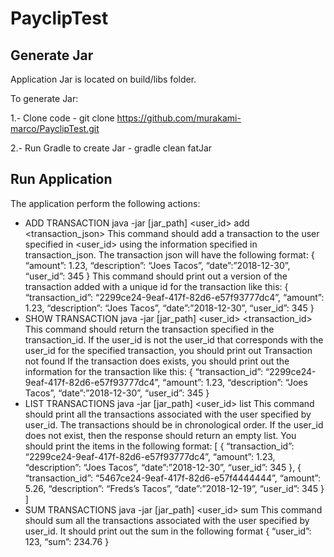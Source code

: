 # PayclipTest

## Generate Jar

Application Jar is located on build/libs folder.

To generate Jar:

1.- Clone code - git clone https://github.com/murakami-marco/PayclipTest.git

2.- Run Gradle to create Jar - gradle clean fatJar 

## Run Application

The application perform the following actions:

* ADD TRANSACTION
java -jar [jar_path] <user_id> add <transaction_json>
This command should add a transaction to the user specified in <user_id> using the information specified in transaction_json.  The transaction json will have the following format:
{ “amount”: 1.23, “description”: “Joes Tacos”, “date”:”2018-12-30”, “user_id”: 345 }
This command should print out a version of the transaction added with a unique id for the transaction like this:
{ “transaction_id”: “2299ce24-9eaf-417f-82d6-e57f93777dc4”, “amount”: 1.23, “description”: “Joes Tacos”, “date”:”2018-12-30”, “user_id”: 345 }
* SHOW TRANSACTION
java -jar [jar_path] <user_id> <transaction_id>
This command should return the transaction specified in the transaction_id. If the user_id is not the user_id that corresponds with the user_id for the specified transaction,  you should print out
Transaction not found
 If the transaction does exists, you should print out the information for the transaction like this:
{ “transaction_id”: “2299ce24-9eaf-417f-82d6-e57f93777dc4”, “amount”: 1.23, “description”: “Joes Tacos”, “date”:”2018-12-30”, “user_id”: 345 }
* LIST TRANSACTIONS
java -jar [jar_path] <user_id> list
This command should print  all the transactions associated with the user specified by user_id. The transactions should be in chronological order. If the user_id does not exist, then the response should return an empty list. You should print the items in the following format:
[
{ “transaction_id”: “2299ce24-9eaf-417f-82d6-e57f93777dc4”, “amount”: 1.23, “description”: “Joes Tacos”, “date”:”2018-12-30”, “user_id”: 345 },
{ “transaction_id”: “5467ce24-9eaf-417f-82d6-e57f4444444”, “amount”: 5.26, “description”: “Freds’s Tacos”, “date”:”2018-12-19”, “user_id”: 345 }
]
* SUM TRANSACTIONS
java -jar [jar_path] <user_id> sum
This command should sum all the transactions associated with the user specified by user_id. It should print out the sum in the following format
{ “user_id”: 123, “sum”: 234.76 }
